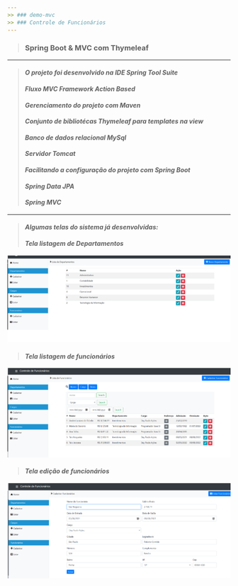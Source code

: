 ```yaml
---
>> ### demo-mvc
>> ### Controle de Funcionários
---
```

> ### Spring Boot & MVC com Thymeleaf
---

> #### *O projeto foi desenvolvido na IDE Spring Tool Suite*
> #### *Fluxo MVC Framework Action Based*
> #### *Gerenciamento do projeto com Maven*
> #### *Conjunto de bibliotécas Thymeleaf para templates na view*
> #### *Banco de dados relacional MySql*
> #### *Servidor Tomcat*
> #### *Facilitando a configuração do projeto com Spring Boot*
> #### *Spring Data JPA*
> #### *Spring MVC*
---

> #### *Algumas telas do sistema já desenvolvidas:* 
>
> #### *Tela listagem de Departamentos*
 
![Tela Status do Paciente](https://github.com/andreitoledo/demo-mvc/blob/main/src/main/resources/static/image/listagem_departamento.png)

>
> #### *Tela listagem de funcionários*
 
![Tela Status do Paciente](https://github.com/andreitoledo/demo-mvc/blob/main/src/main/resources/static/image/listagem_funcionarios.png)

>
> #### *Tela edição de funcionários*
 
![Tela Status do Paciente](https://github.com/andreitoledo/demo-mvc/blob/main/src/main/resources/static/image/edicao_funcionarios.png)

